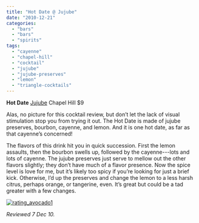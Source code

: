 ```yaml
---
title: "Hot Date @ Jujube"
date: "2010-12-21"
categories: 
  - "bars"
  - "bars"
  - "spirits"
tags: 
  - "cayenne"
  - "chapel-hill"
  - "cocktail"
  - "jujube"
  - "jujube-preserves"
  - "lemon"
  - "triangle-cocktails"
---
```


**Hot Date** [Jujube](http://jujuberestaurant.com/) Chapel Hill $9

Alas, no picture for this cocktail review, but don’t let the lack of visual stimulation stop you from trying it out. The Hot Date is made of jujube preserves, bourbon, cayenne, and lemon. And it is one hot date, as far as that cayenne’s concerned!

The flavors of this drink hit you in quick succession. First the lemon assaults, then the bourbon swells up, followed by the cayenne---lots and lots of cayenne. The jujube preserves just serve to mellow out the other flavors slightly; they don’t have much of a flavor presence. Now the spice level is love for me, but it’s likely too spicy if you’re looking for just a brief kick. Otherwise, I’d up the preserves and change the lemon to a less harsh citrus, perhaps orange, or tangerine, even. It’s great but could be a tad greater with a few changes.

[![](http://s3.amazonaws.com/thegourmez-wpmedia/2009/02/rating_avocado1.gif "rating_avocado1")](http://s3.amazonaws.com/thegourmez-wpmedia/2009/02/rating_avocado1.gif)

_Reviewed 7 Dec 10._
